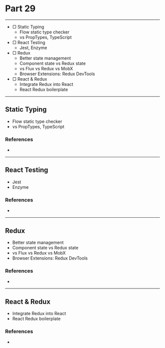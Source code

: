 # Part 29

---

* ▢ Static Typing
  * Flow static type checker
  * vs PropTypes, TypeScript
* ▢ React Testing
  * Jest, Enzyme
* ▢ Redux
  * Better state management
  * Component state vs Redux state
  * vs Flux vs Redux vs MobX
  * Browser Extensions: Redux DevTools
* ▢ React & Redux
  * Integrate Redux into React
  * React Redux boilerplate

---

## Static Typing

* Flow static type checker
* vs PropTypes, TypeScript

### References

* []()

---

## React Testing

* Jest
* Enzyme

### References

* []()

---

## Redux

* Better state management
* Component state vs Redux state
* vs Flux vs Redux vs MobX
* Browser Extensions: Redux DevTools

### References

* []()

---

## React & Redux

* Integrate Redux into React
* React Redux boilerplate

### References

* []()
